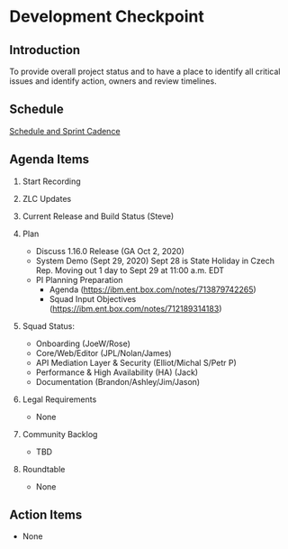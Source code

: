 # Development Checkpoint

Introduction
------------
To provide overall project status and to have a place to identify all critical issues and identify action, owners and review timelines.

Schedule
--------
[Schedule and Sprint Cadence](https://github.com/zowe/community/blob/master/Project%20Management/PI%20Planning/20PI3%20Planning/Zowe%20PI%20%26%20Sprint%20Cadence.md)


Agenda Items
------------
1. Start Recording
2. ZLC Updates
3. Current Release and Build Status (Steve)
4. Plan
     - Discuss 1.16.0 Release (GA Oct 2, 2020)
     - System Demo (Sept 29, 2020) Sept 28 is State Holiday in Czech Rep. Moving out 1 day to Sept 29 at 11:00 a.m. EDT
     - PI Planning Preparation
       - Agenda (https://ibm.ent.box.com/notes/713879742265)
       - Squad Input Objectives (https://ibm.ent.box.com/notes/712189314183)
5. Squad Status:
    - Onboarding (JoeW/Rose)
    - Core/Web/Editor (JPL/Nolan/James)
    - API Mediation Layer & Security (Elliot/Michal S/Petr P)  
    - Performance & High Availability (HA) (Jack)
    - Documentation (Brandon/Ashley/Jim/Jason)

6. Legal Requirements
    - None

7. Community Backlog
    - TBD
8. Roundtable
    - None

Action Items
------------
- None
